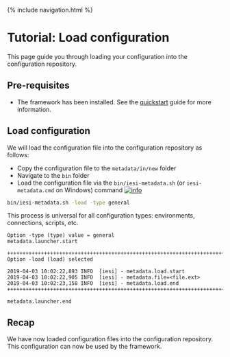 {% include navigation.html %}

# Tutorial: Load configuration

This page guide you through loading your configuration into the configuration repository.

## Pre-requisites

* The framework has been installed. See the [quickstart](/{{site.repository}}/pages/quickstart.html) guide for more information.

## Load configuration

We will load the configuration file into the configuration repository as follows:
* Copy the configuration file to the `metadata/in/new` folder
* Navigate to the `bin` folder
* Load the configuration file via the `bin/iesi-metadata.sh` (or `iesi-metadata.cmd` on Windows) command [![info](/{{site.repository}}/images/icons/question-dot.png)](/{{site.repository}}/pages/operate/operate.html)

```bash
bin/iesi-metadata.sh -load -type general
```

This process is universal for all configuration types: environments, connections, scripts, etc.

```
Option -type (type) value = general
metadata.launcher.start

++++++++++++++++++++++++++++++++++++++++++++++++++++++++++++++++++++++++++++++
Option -load (load) selected

2019-04-03 10:02:22,893 INFO  [iesi] - metadata.load.start
2019-04-03 10:02:22,905 INFO  [iesi] - metadata.file=<file.ext>
2019-04-03 10:02:23,158 INFO  [iesi] - metadata.load.end
++++++++++++++++++++++++++++++++++++++++++++++++++++++++++++++++++++++++++++++

metadata.launcher.end
```

## Recap

We have now loaded configuration files into the configuration repository. 
This configuration can now be used by the framework. 
